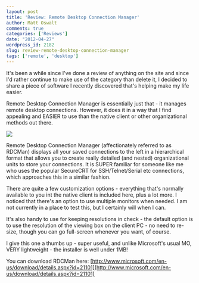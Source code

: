 ```yaml
---
layout: post
title: 'Review: Remote Desktop Connection Manager'
author: Matt Oswalt
comments: true
categories: ['Reviews']
date: "2012-04-27"
wordpress_id: 2182
slug: review-remote-desktop-connection-manager
tags: ['remote', 'desktop']
---
```



It's been a while since I've done a review of anything on the site and since I'd rather continue to make use of the category than delete it, I decided to share a piece of software I recently discovered that's helping make my life easier.

Remote Desktop Connection Manager is essentially just that - it manages remote desktop connections. However, it does it in a way that I find appealing and EASIER to use than the native client or other organizational methods out there.

[![](http://blogs.technet.com/themes/exchange/images/455116_RDCMan-2.png)](http://blogs.technet.com/themes/exchange/images/455116_RDCMan-2.png)

Remote Desktop Connection Manager (affectionately referred to as RDCMan) displays all your saved connections to the left in a hierarchical format that allows you to create really detailed (and nested) organizational units to store your connections. It is SUPER familiar for someone like me who uses the popular SecureCRT for SSH/Telnet/Serial etc connections, which approaches this in a similar fashion.

There are quite a few customization options - everything that's normally available to you int the native client is included here, plus a lot more. I noticed that there's an option to use multiple monitors when needed. I am not currently in a place to test this, but I certainly will when I can.

It's also handy to use for keeping resolutions in check - the default option is to use the resolution of the viewing box on the client PC - no need to re-size, though you can go full-screen whenever you want, of course.

I give this one a thumbs up - super useful, and unlike Microsoft's usual MO, VERY lightweight - the installer is well under 1MB!

You can download RDCMan here:
[http://www.microsoft.com/en-us/download/details.aspx?id=21101](http://www.microsoft.com/en-us/download/details.aspx?id=21101)
